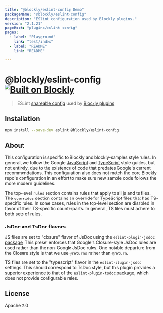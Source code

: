 ```yaml
---
title: "@blockly/eslint-config Demo"
packageName: "@blockly/eslint-config"
description: "ESlint configuration used by Blockly plugins."
version: "2.1.21"
pageRoot: "plugins/eslint-config"
pages:
  - label: "Playground"
    link: "test/index"
  - label: "README"
    link: "README"

---
```

# @blockly/eslint-config [![Built on Blockly](https://tinyurl.com/built-on-blockly)](https://github.com/google/blockly)

> ESLint [shareable config](http://eslint.org/docs/developer-guide/shareable-configs.html) used by [Blockly plugins](https://github.com/google/blockly-samples/tree/master/plugins)

## Installation

```bash
npm install --save-dev eslint @blockly/eslint-config
```

## About

This configuration is specific to Blockly and blockly-samples style rules. In
general, we follow the Google
[JavaScript](https://google.github.io/styleguide/jsguide.html) and
[TypeScript](https://google.github.io/styleguide/tsguide.html) style guides, but
not entirely, due to the existence of code that predates Google's current
recommendations. This configuration also does not match the core Blockly repo's
configuration in an effort to make sure new sample code follows the more modern
guidelines.

The top-level `rules` section contains rules that apply to all js and ts files.
The `overrides` section contains an override for TypeScript files that has
TS-specific rules. In some cases, rules in the top-level section are disabled in
favor of their TS-specific counterparts. In general, TS files must adhere to
both sets of rules.

### JsDoc and TsDoc flavors

JS files are set to "closure" flavor of JsDoc using the `eslint-plugin-jsdoc`
[package](https://www.npmjs.com/package/eslint-plugin-jsdoc). This preset
enforces that Google's Closure-style JsDoc rules are used rather than the
non-Google JsDoc rules. One notable departure from the Closure style is that we
use `@returns` rather than `@return`.

TS files are set to the "typescript" flavor in the `eslint-plugin-jsdoc`
settings. This should correspond to TsDoc style, but this plugin provides a
superior experience to that of the `eslint-plugin-tsdoc`
[package](https://www.npmjs.com/package/eslint-plugin-tsdoc), which does not
provide configurable rules.

## License

Apache 2.0
